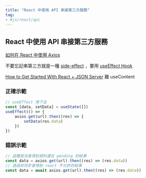 ```yaml
---
title: "React 中使用 API 串接第三方服務"
tag: 
- #js/react/api
---
```


##  React 中使用 API 串接第三方服務
[如何在 React 中使用 Axios](https://chinese.freecodecamp.org/news/how-to-use-axios-with-react/)

不要忘記串第三方就是一種 [side-effect](side-effect.md) ，要用 [useEffect Hook](useEffect%20Hook.md)

[How to Get Started With React + JSON Server](https://www.webtips.dev/react-json-server) 難 useContent

### 正確示範
```jsx
// useEffect 用下去
const [data, setData] = useState([])
useEffect(() => {
	axios.get(url).then((res) => {
		setData(res.data)
	})
})
```
### 錯誤示範
```jsx
// 這種寫法會得到資料還在 pending 的結果
const data = axios.get(url).then((res) => (res.data))
// 透過非同步會得到 react 不允許的結果
const data = await axios.get(url).then((res) => (res.data))
```
